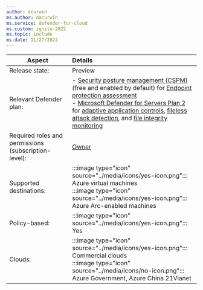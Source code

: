 ```yaml
---
author: dcurwin
ms.author: dacurwin
ms.service: defender-for-cloud
ms.custom: ignite-2022
ms.topic: include
ms.date: 11/27/2022
---
```


| Aspect | Details |
|---|:--|
| Release state: | Preview |
| Relevant Defender plan: | - [Security posture management (CSPM)](../overview-page.md) (free and enabled by default) for [Endpoint protection assessment](../endpoint-protection-recommendations-technical.md)<br>- [Microsoft Defender for Servers Plan 2](../defender-for-servers-introduction.md) for [adaptive application controls](../adaptive-application-controls.md), [fileless attack detection](../defender-for-servers-introduction.md#plan-features), and [file integrity monitoring](../file-integrity-monitoring-enable-ama.md) |
| Required roles and permissions (subscription-level): | [Owner](../../role-based-access-control/built-in-roles.md#owner) |
| Supported destinations: | :::image type="icon" source="../media/icons/yes-icon.png"::: Azure virtual machines<br> :::image type="icon" source="../media/icons/yes-icon.png"::: Azure Arc-enabled machines |
| Policy-based: | :::image type="icon" source="../media/icons/yes-icon.png"::: Yes |
| Clouds: | :::image type="icon" source="../media/icons/yes-icon.png"::: Commercial clouds<br>:::image type="icon" source="../media/icons/no-icon.png"::: Azure Government, Azure China 21Vianet |
